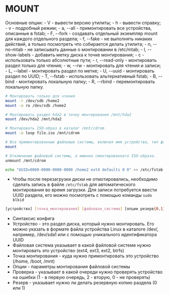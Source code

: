 # MOUNT

Основные опции:
    - V - вывести версию утилиты;
    - h - вывести справку;
    - v - подробный режим;
    - a, --all - примонтировать все устройства, описанные в fstab;
    - F, --fork - создавать отдельный экземпляр mount для каждого отдельного раздела;
    - f, --fake - не выполнять никаких действий, а только посмотреть что собирается делать утилита;
    - n, --no-mtab - не записывать данные о монтировании в /etc/mtab;
    - l, --show-labels - добавить метку диска к точке монтирования;
    - c - использовать только абсолютные пути;
    - r, --read-only - монтировать раздел только для чтения;
    - w, --rw - монтировать для чтения и записи;
    - L, --label - монтировать раздел по метке;
    - U, --uuid - монтировать раздел по UUID;
    - T, --fstab - использовать альтернативный fstab;
    - B, --bind - монтировать локальную папку;
    - R, --rbind - перемонтировать локальную папку.

```bash
# Монтировать только для чтения
mount -r /dev/sdb /home2
mount -o ro /dev/sdb /home2

# Монтировать раздел hda2 в точку монтирования /mnt/hda2
mount /dev/hda2 /mnt/hda2

# Монтировать ISO-образ в каталог /mnt/cdrom
mount -o loop file.iso /mnt/cdrom

# Все примонтированные файловые системы, включая имя устройства, тип файловой системы, точка монтирования, параметры.
mount

# Отключение файловой системы, а именно смонтированного ISO-образа.
unmount /mnt/cdrom
```


```bash
echo "UUID=0000-0000-0000-0000 /home2 ext4 defaults 0 0" >> /etc/fstab
```
- Чтобы после перезагрузки диски не отмотировались, необходимо сделать запись в файле `/etc/fstab` для автоматического монтирования во время загрузки. Для записи потребуется ввести UUID раздела, его можно посмотреть с помощью команды `sudo blkid`

```bash
[устройство] [точка_монтирования] [файловая_система] [опции резерв{0,1}] [проверка{0,1,2}]
```
- Синтаксис конфига
- Устройство - это раздел диска, который нужно монтировать. Его можно указать в формате файла устройства Linux в каталоге /dev/, например, /dev/sda1 или с помощью уникального идентификатора UUID
- Файловая система указывает в какой файловой системе нужно монтировать это устройство (ext4, ext3, ext2, btrfs)
- Точка монтирования - куда нужно примонтировать это устройство (/home, /boot, /mnt)
- Опции - параметры монтирования файловой системы
- Проверка - указывает в какой очереди нужно проверять устройство на ошибки (1 - в первую очередь, 2 - вторую, 0 - не проверять)
- Резерв - указывает нужно ли делать резервную копию раздела (0 или 1)
